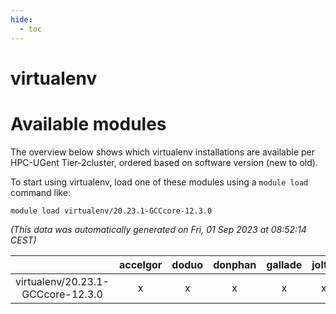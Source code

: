 ```yaml
---
hide:
  - toc
---
```


virtualenv
==========

# Available modules


The overview below shows which virtualenv installations are available per HPC-UGent Tier-2cluster, ordered based on software version (new to old).

To start using virtualenv, load one of these modules using a `module load` command like:

```shell
module load virtualenv/20.23.1-GCCcore-12.3.0
```

*(This data was automatically generated on Fri, 01 Sep 2023 at 08:52:14 CEST)*  

| |accelgor|doduo|donphan|gallade|joltik|skitty|swalot|victini|
| :---: | :---: | :---: | :---: | :---: | :---: | :---: | :---: | :---: |
|virtualenv/20.23.1-GCCcore-12.3.0|x|x|x|x|x|x|x|x|
